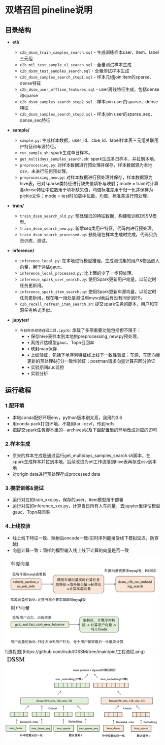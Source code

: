 # 双塔召回 pineline说明

## 目录结构
- **etl/**
  - `c2b_dssm_train_samples_search.sql` - 生成训练样本user、item、label三元组
  - `c2b_mtl_test_sample_v1_search.sql` - 全量测试样本生成
  - `c2b_dssm_test_samples_search.sql` - 全量测试样本生成
  - `c2b_dssm_samples_search_step1.sql` - 样本元组join item的sparse、dense特征
  - `c2b_dssm_user_offline_features.sql` - user离线特征生成，包括dense和sparse
  - `c2b_dssm_samples_search_step2.sql` - 样本join user的sparse、dense特征
  - `c2b_dssm_samples_search_step3.sql` - 样本join user的sparse_seq、dense_seq特征

- **sample/**
  - `sample.py`: 生成样本数据，user_id、clue_id、label样本表三元组关联用户特征和车源特征。
  - `run_sample.sh`: spark生成单日样本。
  - `get_multidays_samples_search.sh`: spark生成多日样本，并拉到本地。
  - `preprocessing.py`: 对样本数据进行预处理并保存，样本数据源为本地csv，未进行任何预处理。
  - `preprocessing_new.py`: 对样本数据进行预处理并保存，样本数据源为hive表，已对sparse类特征进行缺失值填补与映射；mode = train时计算各dense特征中位数用于填补缺失值，均值标准差用于归一化并保存为pickle文件；mode = test时加载中位数、均值、标准差进行预处理。

- **train/**
  - `train_dssm_search_old.py`: 预处理旧的特征数据，构建和训练DSSM模型。
  - `train_dssm_search_new.py`: 新增seq类用户特征，代码内进行预处理。
  - `train_dssm_search_processed.py`: 预处理在样本生成时完成，代码只负责训练、测试。

- **inference/**
  - `inference_local.py`: 在本地进行模型推理，生成测试集的用户&物品嵌入向量，用于评估gauc。
  - `inference_local_processed.py`: 比上面的少了一步预处理。
  - `inference_spark_user_search.py`: 使用Spark更新用户向量，以前定时任务更新用。
  - `inference_spark_item_search.py`: 使用Spark更新车源向量，以前定时任务更新用，现在唯一用处是测试刷mysql表后有没有同步到ES。
  - `c2b_recall_refresh_item_search.sh`: 提交spark任务的脚本，用户和车源任务格式类似。
    

- **jupyter/**
  - `今日秒杀双塔召回工具.ipynb`: 承载了多项重要功能包括但不限于：
    - • 保存hive表样本到本地供preprocessing_new.py预处理。
    - • 离线评估模型gauc、Topn召回率
    - • 映射map保存
    - • 上线验证，包括下单序列特征线上线下一致性验证；车源、车商向量更新的预处理&打分一致性验证；postman请求向量计算召回分验证
    - • 实验期间auc监控
    - • 实验分析

## 运行教程
### 1.配环境
- 本地conda配好环境env，python版本别太高，我用的3.6
- 用conda pack打包环境，不能用tar -czvf，传到hdfs
- 把提交spark任务脚本里的--archives以及下面配置里的环境改成对应的即可
### 2.样本生成
- 原来的样本生成是通过运行get_multidays_samples_search.sh脚本，在spark生成样本并拉到本地，后续改进为etl工作流落到hive表再存成csv到本地
- 对origin data进行预处理存成processed data
### 3.模型训练&测试
- 运行对应的train_xxx.py，保存的user、item模型用于部署
- 运行对应的inference_xxx.py，计算当日所有人车向量，去jupyter里评估模型gauc、Topn召回率
### 4.上线校验
- 线上线下特征一致、映射后encode一致(实时序列能接受线下模拟延迟，防穿越)
- 向量计算一致：同样的模型输入线上线下计算的向量是否一致

<img src="./pic/工程流程.png" alt="流程图" width="500" />
![流程图](https://github.com/iisdd/DSSM/tree/main/pic/工程流程.png)
<img src="./pic/模型框架.png" alt="流程图" width="500" />
